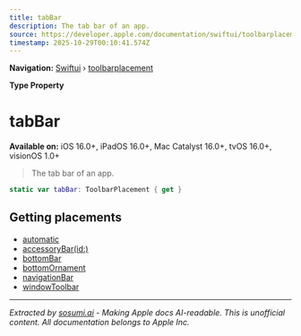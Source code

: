 ```yaml
---
title: tabBar
description: The tab bar of an app.
source: https://developer.apple.com/documentation/swiftui/toolbarplacement/tabbar
timestamp: 2025-10-29T00:10:41.574Z
---
```


**Navigation:** [Swiftui](/documentation/swiftui) › [toolbarplacement](/documentation/swiftui/toolbarplacement)

**Type Property**

# tabBar

**Available on:** iOS 16.0+, iPadOS 16.0+, Mac Catalyst 16.0+, tvOS 16.0+, visionOS 1.0+

> The tab bar of an app.

```swift
static var tabBar: ToolbarPlacement { get }
```

## Getting placements

- [automatic](/documentation/swiftui/toolbarplacement/automatic)
- [accessoryBar(id:)](/documentation/swiftui/toolbarplacement/accessorybar(id:))
- [bottomBar](/documentation/swiftui/toolbarplacement/bottombar)
- [bottomOrnament](/documentation/swiftui/toolbarplacement/bottomornament)
- [navigationBar](/documentation/swiftui/toolbarplacement/navigationbar)
- [windowToolbar](/documentation/swiftui/toolbarplacement/windowtoolbar)

---

*Extracted by [sosumi.ai](https://sosumi.ai) - Making Apple docs AI-readable.*
*This is unofficial content. All documentation belongs to Apple Inc.*
